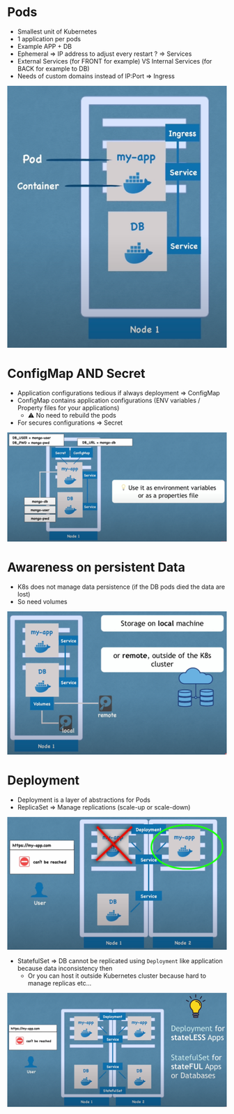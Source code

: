 # Pods

- Smallest unit of Kubernetes
- 1 application per pods
- Example APP + DB
- Ephemeral => IP address to adjust every restart ? => Services
- External Services (for FRONT for example) VS Internal Services (for BACK for example to DB)
- Needs of custom domains instead of IP:Port => Ingress

![img.png](img.png)


# ConfigMap AND Secret

- Application configurations tedious if always deployment => ConfigMap
- ConfigMap contains application configurations (ENV variables / Property files for your applications)
  - ⚠️ No need to rebuild the pods
- For secures configurations => Secret

![img_1.png](img_1.png)


# Awareness on persistent Data

- K8s does not manage data persistence (if the DB pods died the data are lost)
- So need volumes

![img_2.png](img_2.png)


# Deployment

- Deployment is a layer of abstractions for Pods
- ReplicaSet => Manage replications (scale-up or scale-down)

![img_3.png](img_3.png)

- StatefulSet => DB cannot be replicated using `Deployment` like application because data inconsistency then
  - Or you can host it outside Kubernetes cluster because hard to manage replicas etc...

![img_4.png](img_4.png)